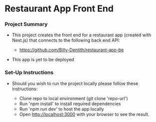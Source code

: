 # Restaurant App Front End

### Project Summary 

- This project creates the front end for a restaurant app (created with Next.js) that connects to the following back end API: 
    - https://github.com/Billy-Dentith/restaurant-app-be

- This app is yet to be deployed 


### Set-Up Instructions 

- Should you wish to run the project locally please follow these instructions: 

    - Clone repo to local environment (git clone 'repo-url')
    - Run 'npm install' to install required dependencies 
    - Run 'npm run dev' to host the app locally
    - Open [http://localhost:3000](http://localhost:3000) with your browser to see the result.

